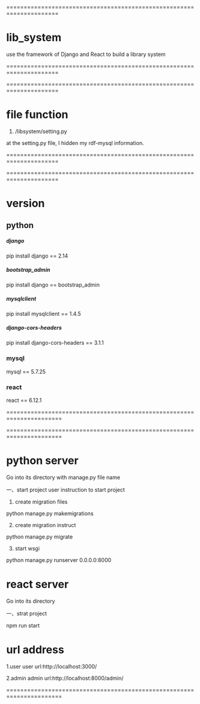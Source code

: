 =====================================================================
# lib_system
use the framework of Django and React to build a library system

=====================================================================

=====================================================================
# file function
1. /libsystem/setting.py

at the setting.py file, I hidden my rdf-mysql information.

=====================================================================

=====================================================================
# version
## python
##### django

pip install django == 2.14

##### bootstrap_admin

pip install django == bootstrap_admin

##### mysqlclient

pip install mysqlclient == 1.4.5

##### django-cors-headers

pip install django-cors-headers == 3.1.1

### mysql
mysql == 5.7.25

### react
react == 6.12.1

======================================================================

======================================================================
# python server
Go into its directory with manage.py file name

一、start project
user instruction to start project

1. create migration files

python manage.py makemigrations

2. create migration instruct

python manage.py migrate

3. start wsgi

python manage.py runserver 0.0.0.0:8000

# react server
Go into its directory

一、strat project

npm run start

# url address
1.user
user url:http://localhost:3000/

2.admin
admin url:http://localhost:8000/admin/

======================================================================
